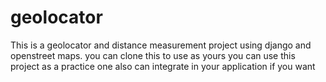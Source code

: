 # geolocator
This is a geolocator and distance measurement project using django and openstreet maps. you can clone this to use as yours
you can use this project as a practice one also can integrate in your application if you want
